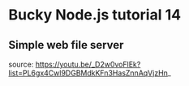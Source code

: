 ﻿# Bucky Node.js tutorial 14
## Simple web file server

source: https://youtu.be/_D2w0voFlEk?list=PL6gx4Cwl9DGBMdkKFn3HasZnnAqVjzHn_


